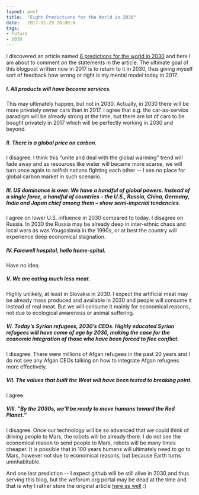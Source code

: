 ```yaml
---
layout: post
title:  "Eight Predictions for the World in 2030"
date:   2017-01-29 20:00:0
tags:
- future
- 2030
---
```


I discovered an article named [8 predictions for the world in 2030](https://www.weforum.org/agenda/2016/11/8-predictions-for-the-world-in-2030) and here I am about to comment on the statements in the article. The ultimate goal of this blogpost written now in 2017 is to return to it in 2030, thus giving myself sort of feedback how wrong or right is my mental model today in 2017. 


##### I. All products will have become services.


This may ultimately happen, but not in 2030. Actually, in 2030 there will be more privately owner cars than in 2017. I agree that e.g. the
car-as-service paradigm will be already strong at the time, but there are lot of cars to be bought privately in 2017 which will be perfectly working in 2030 and beyond. 

##### II. There is a global price on carbon.

I disagree. I think this "unite and deal with the global warming" trend will fade away and as resources like water will became more scarse, we will turn once again to selfish nations fighting each other -- I see no place for global carbon market in such scenario.

##### III. US dominance is over. We have a handful of global powers. Instead of a single force, a handful of countries – the U.S., Russia, China, Germany, India and Japan chief among them – show semi-imperial tendencies.

I agree on lower U.S. influence in 2030 compared to today. I disagree on Russia. In 2030 the Russia may be already deep in inter-ethnic chaos and local wars as was Yougoslavia in the 1990s, or at best the country will experience deep economical stagnation. 

##### IV. Farewell hospital, hello home-spital.

Have no idea. 

##### V. We are eating much less meat.

Highly unlikely, at least in Slovakia in 2030.
I expect the artificial meat may be already mass produced and available in 2030 and people will consume it instead of real meat. But we will consume it mainly for economical reasons, not due to ecological awareness or animal suffering.

##### VI. Today’s Syrian refugees, 2030’s CEOs. Highly educated Syrian refugees will have come of age by 2030, making the case for the economic integration of those who have been forced to flee conflict.

I disagree. There were millions of Afgan refugees in the past 20 years and I do not see any Afgan CEOs talking on how to integrate Afgan refugees more effectively.

##### VII. The values that built the West will have been tested to breaking point. 

I agree.

##### VIII. “By the 2030s, we'll be ready to move humans toward the Red Planet.” 

I disagree. Once our technology will be so advanced that we could think of driving people to Mars, the robots will be already there. I do not see the economical reason to send people to Mars, robots will be many times cheaper. It is possible that in 100 years humans will ultimately need to go to Mars, however not due to economical reasons, but because Earth turns uninhabitable.

And one last prediction -- I expect github will be still alive in 2030 and thus serving this blog, but the 
weforum.org portal may be dead at the time and that is why I rather store the original article [here as well]({{site.baseurl}}/images/2017-01-30/8predictions.html) :)










 